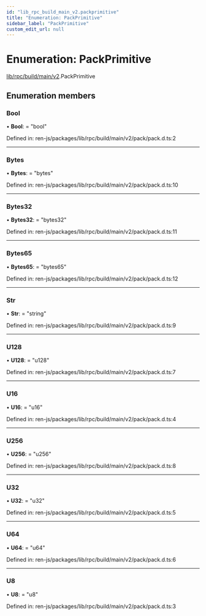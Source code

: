 ```yaml
---
id: "lib_rpc_build_main_v2.packprimitive"
title: "Enumeration: PackPrimitive"
sidebar_label: "PackPrimitive"
custom_edit_url: null
---
```


# Enumeration: PackPrimitive

[lib/rpc/build/main/v2](../modules/lib_rpc_build_main_v2.md).PackPrimitive

## Enumeration members

### Bool

• **Bool**: = "bool"

Defined in: ren-js/packages/lib/rpc/build/main/v2/pack/pack.d.ts:2

___

### Bytes

• **Bytes**: = "bytes"

Defined in: ren-js/packages/lib/rpc/build/main/v2/pack/pack.d.ts:10

___

### Bytes32

• **Bytes32**: = "bytes32"

Defined in: ren-js/packages/lib/rpc/build/main/v2/pack/pack.d.ts:11

___

### Bytes65

• **Bytes65**: = "bytes65"

Defined in: ren-js/packages/lib/rpc/build/main/v2/pack/pack.d.ts:12

___

### Str

• **Str**: = "string"

Defined in: ren-js/packages/lib/rpc/build/main/v2/pack/pack.d.ts:9

___

### U128

• **U128**: = "u128"

Defined in: ren-js/packages/lib/rpc/build/main/v2/pack/pack.d.ts:7

___

### U16

• **U16**: = "u16"

Defined in: ren-js/packages/lib/rpc/build/main/v2/pack/pack.d.ts:4

___

### U256

• **U256**: = "u256"

Defined in: ren-js/packages/lib/rpc/build/main/v2/pack/pack.d.ts:8

___

### U32

• **U32**: = "u32"

Defined in: ren-js/packages/lib/rpc/build/main/v2/pack/pack.d.ts:5

___

### U64

• **U64**: = "u64"

Defined in: ren-js/packages/lib/rpc/build/main/v2/pack/pack.d.ts:6

___

### U8

• **U8**: = "u8"

Defined in: ren-js/packages/lib/rpc/build/main/v2/pack/pack.d.ts:3

